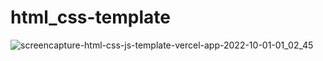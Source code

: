 # html_css-template
![screencapture-html-css-js-template-vercel-app-2022-10-01-01_02_45](https://user-images.githubusercontent.com/76164295/193371135-06876dd4-c97c-4326-8d41-9f13539e0702.png)
